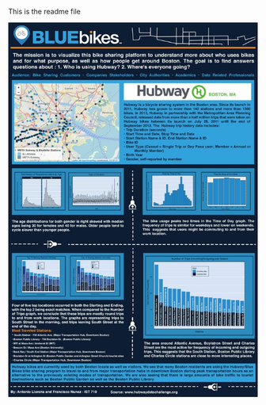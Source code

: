 This is the readme file


![Project Poster](https://raw.githubusercontent.com/frnunez/frnunez.github.io/master/images/visualization/finalpostersmall.jpg)
